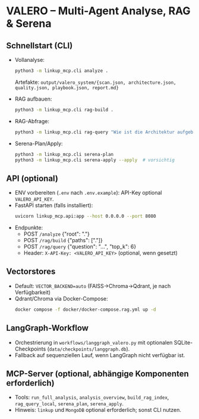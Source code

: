 # VALERO – Multi-Agent Analyse, RAG & Serena

## Schnellstart (CLI)

- Vollanalyse:
  ```bash
  python3 -m linkup_mcp.cli analyze .
  ```
  Artefakte: `output/valero_system/{scan.json, architecture.json, quality.json, playbook.json, report.md}`

- RAG aufbauen:
  ```bash
  python3 -m linkup_mcp.cli rag-build .
  ```

- RAG-Abfrage:
  ```bash
  python3 -m linkup_mcp.cli rag-query "Wie ist die Architektur aufgebaut?" --top-k 5
  ```

- Serena-Plan/Apply:
  ```bash
  python3 -m linkup_mcp.cli serena-plan
  python3 -m linkup_mcp.cli serena-apply --apply  # vorsichtig
  ```

## API (optional)

- ENV vorbereiten (`.env` nach `.env.example`): API-Key optional `VALERO_API_KEY`.
- FastAPI starten (falls installiert):
  ```bash
  uvicorn linkup_mcp.api:app --host 0.0.0.0 --port 8080
  ```
- Endpunkte:
  - POST `/analyze` {"root": "."}
  - POST `/rag/build` {"paths": ["."]}
  - POST `/rag/query` {"question": "...", "top_k": 6}
  - Header: `X-API-Key: <VALERO_API_KEY>` (optional, wenn gesetzt)

## Vectorstores

- Default: `VECTOR_BACKEND=auto` (FAISS→Chroma→Qdrant, je nach Verfügbarkeit)
- Qdrant/Chroma via Docker-Compose:
  ```bash
  docker compose -f docker/docker-compose.rag.yml up -d
  ```

## LangGraph-Workflow

- Orchestrierung in `workflows/langgraph_valero.py` mit optionalen SQLite-Checkpoints (`data/checkpoints/langgraph.db`).
- Fallback auf sequenziellen Lauf, wenn LangGraph nicht verfügbar ist.

## MCP-Server (optional, abhängige Komponenten erforderlich)

- Tools: `run_full_analysis`, `analysis_overview`, `build_rag_index`, `rag_query_local`, `serena_plan`, `serena_apply`.
- Hinweis: `linkup` und `MongoDB` optional erforderlich; sonst CLI nutzen. 